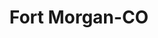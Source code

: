 ---
title: Fort Morgan-CO
slug: fort-morgan-co
f_state:
- cms/state/colorado.md
f_locations:
- cms/payday-loan/affiliated-credit-services-inc-3588.md
- cms/payday-loan/checkfirst-14247.md
- cms/payday-loan/first-america-cash-advance-18366.md
- cms/payday-loan/first-america-cash-advance-18369.md
- cms/payday-loan/premier-cash-advance-24586.md
updated-on: '2024-05-30T13:41:28.615Z'
created-on: '2024-05-30T13:41:28.615Z'
published-on: '2024-05-30T13:54:32.469Z'
f_city: Fort Morgan
layout: '[city].html'
tags: city
---